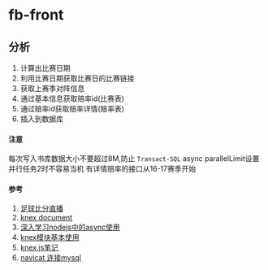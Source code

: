 # fb-front

## 分析
1. 计算出比赛日期
1. 利用比赛日期获取比赛日的比赛链接
1. 获取上赛季对阵信息
1. 通过基本信息获取赔率id(比赛表)
1. 通过赔率id获取赔率详情(赔率表)
1. 插入到数据库

#### 注意
每次写入书库数据大小不要超过8M,防止 `Transact-SQL`
async parallelLimit设置并行任务2时不容易当机
有详情赔率的接口从16-17赛季开始


#### 参考
1. [足球比分直播](https://live.aicai.com/jczqList/ '足球比分直播')
1. [knex document](http://knexjs.org/#Installation-node 'knex document')
1. [深入学习nodejs中的async使用](https://www.jb51.net/article/118526.htm '深入学习nodejs中的async使用')
1. [knex模块基本使用](https://www.bloglab.cn/1136.html 'knex模块基本使用')
1. [knex.js笔记](https://blog.csdn.net/liuyueyi1995/article/details/53782047 'knex.js笔记')
1. [navicat 连接mysql](https://blog.csdn.net/cxh6863/article/details/80904284 'navicat 连接mysql')